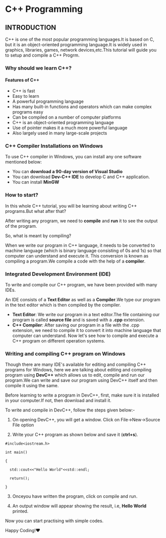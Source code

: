 # C++ Programming

## INTRODUCTION

C++ is one of the most popular programming languages.It is based on C, but it is an object-oriented programming language.It is widely used in graphics, libraries, games, network devices,etc.This tutorial will guide you to setup and compile a C++ Progrm.

### Why should we learn C++?
#### Features of C++
* C++ is fast
* Easy to learn
* A powerful programming language
* Has many built-in functions and operators which can make complex programs easy
* Can be compiled on a number of computer platforms
* C++ is an object-oriented programming language
* Use of pointer makes it a much more powerful language
* Also largely used in many large-scale projects

### C++ Compiler Installations on Windows
To use C++ compiler in Windows, you can install any one software mentioned below:
* You can **download a 90-day version of Visual Studio** 
* You can download **Dev-C++ IDE** to develop C and C++ application.
* You can install **MinGW**

### How to start?
In this whole C++ tutorial, you will be learning about writing C++ programs.But what after that?

After writing any program, we need to **compile** and **run** it to see the output of the program.

So, what is meant by compiling?

When we write our program in C++ language, it needs to be converted to machine language (which is binary language consisting of 0s and 1s) so that computer can understand and execute it. This conversion is known as compiling a program.We compile a code with the help of a **compiler**.

### Integrated Development Environment (IDE)
To write and compile our C++ program, we have been provided with many IDEs.

An IDE consists of a **Text Editor** as well as a **Compiler**.We type our program in the text editor which is then compiled by the compiler.
* **Text Editor**:
We write our program in a text editor.The file containing our program is called **source file** and is saved with a **.cpp** extension.
* **C++ Compiler**:
After saving our program in a file with the .cpp extension, we need to compile it to convert it into machine language that computer can understand.
Now let's see how to compile and execute a C++ program on different operation systems.

### Writing and compiling C++ program on Windows
Though there are many IDE's available for editing and compiling C++ programs for Windows, here we are talking about editing and compiling program using **DevC++** which allows us to edit, compile and run our program.We can write and save our program using DevC++ itself and then compile it using the same.

Before learning to write a program in DevC++, first, make sure it is installed in your computer.If not, then download and install it.

To write and compile in DevC++, follow the steps given below:-

1. On opening DevC++, you will get a window. Click on File->New->Source File option

2. Write your C++ program as shown below and save it (**ctrl+s**).
```
#include<iostream.h>

int main()

{

  std::cout<<"Hello World"<<std::endl;
  
  return();
  
}
```
3. Onceyou have written the program, click on compile and run.

4. An output window will appear showing the result, i.e, **Hello World** printed.

Now you can start practising with simple codes.

Happy Coding!:heart:

